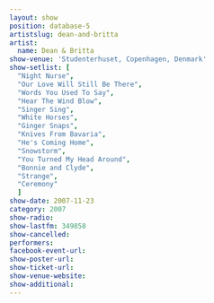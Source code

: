 ```yaml
---
layout: show
position: database-5
artistslug: dean-and-britta
artist:
  name: Dean & Britta
show-venue: 'Studenterhuset, Copenhagen, Denmark'
show-setlist: [
  "Night Nurse",
  "Our Love Will Still Be There",
  "Words You Used To Say",
  "Hear The Wind Blow",
  "Singer Sing",
  "White Horses",
  "Ginger Snaps",
  "Knives From Bavaria",
  "He's Coming Home",
  "Snowstorm",
  "You Turned My Head Around",
  "Bonnie and Clyde",
  "Strange",
  "Ceremony"
  ]
show-date: 2007-11-23
category: 2007
show-radio: 
show-lastfm: 349858
show-cancelled: 
performers: 
facebook-event-url: 
show-poster-url: 
show-ticket-url: 
show-venue-website: 
show-additional: 
---
```


